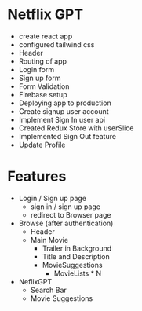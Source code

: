 # Netflix GPT
- create react app
- configured tailwind css
- Header
- Routing of app
- Login form
- Sign up form
- Form Validation
- Firebase setup
- Deploying app to production
- Create signup user account
- Implement Sign In user api
- Created Redux Store with userSlice
- Implemented Sign Out feature
- Update Profile


# Features
- Login / Sign up page
    - sign in / sign up page
    - redirect to Browser page
- Browse (after authentication)
    - Header
    - Main Movie
        - Trailer in Background
        - Title and Description
        - MovieSuggestions
            - MovieLists * N
- NeflixGPT
    - Search Bar
    - Movie Suggestions